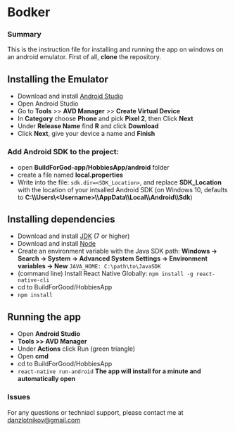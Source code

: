 # Bodker
### Summary
This is the instruction file for installing and running the app on windows on an android emulator.
First of all, **clone** the repository.

## Installing the Emulator
- Download and install [Android Studio]
- Open Android Studio
- Go to **Tools** >> **AVD Manager** >> **Create Virtual Device**
- In **Category** choose **Phone** and pick **Pixel 2**, then Click **Next**
- Under **Release Name** find **R** and click **Download**
- Click **Next**, give your device a name and **Finish**
### Add Android SDK to the project:
- open **BuildForGod-app/HobbiesApp/android** folder
- create a file named **local.properties**
- Write into the file:
 `sdk.dir=<SDK_Location>`, and replace **SDK_Location** with the location of your intsalled Android SDK (on Windows 10, defaults to **C:\\\Users\\\<Username>\\\AppData\\\Local\\\Android\\\Sdk**)

## Installing dependencies
- Download and install [JDK] (7 or higher)
- Download and install [Node]
- Create an environment variable with the Java SDK path: 
**Windows → Search → System → Advanced System Settings → Environment variables → New**
`
JAVA_HOME: C:\path\to\JavaSDK
`
- (command line) Install React Native Globally:
    `npm install -g react-native-cli`
- cd to BuildForGood/HobbiesApp
- `npm install` 


## Running the app
- Open **Android Studio** 
- **Tools >> AVD Manager**
- Under **Actions** click Run (green triangle)
- Open **cmd**
- cd to BuildForGood/HobbiesApp
- `react-native run-android`
**The app will install for a minute and automatically open**

### Issues
For any questions or techniacl support, please contact me at danzlotnikov@gmail.com






   [Android Studio]: <https://developer.android.com/studio?gclid=Cj0KCQiAkuP9BRCkARIsAKGLE8Ue-x76LixUElT7SgUXdCiHXj17yEUULvx7qsZkHPM8he-Z4vOz0NQaAlspEALw_wcB&gclsrc=aw.ds>
   [JDK]: <https://www.oracle.com/java/technologies/javase-downloads.html>
   [Node]: <https://nodejs.org/en/>
